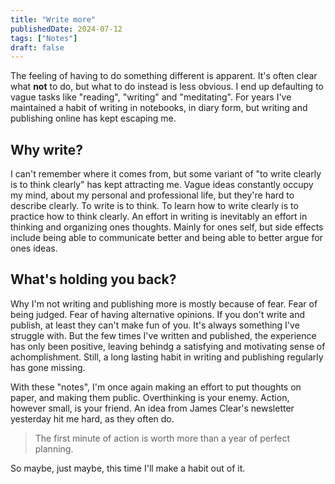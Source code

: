 ```yaml
---
title: "Write more"
publishedDate: 2024-07-12
tags: ["Notes"]
draft: false
---
```


The feeling of having to do something different is apparent. It's often clear what **not** to do, but what to do instead is less obvious. I end up defaulting to vague tasks like "reading", "writing" and "meditating". For years I've maintained a habit of writing in notebooks, in diary form, but writing and publishing online has kept escaping me.

## Why write?

I can't remember where it comes from, but some variant of "to write clearly is to think clearly" has kept attracting me. Vague ideas constantly occupy my mind, about my personal and professional life, but they're hard to describe clearly. To write is to think. To learn how to write clearly is to practice how to think clearly. An effort in writing is inevitably an effort in thinking and organizing ones thoughts. Mainly for ones self, but side effects include being able to communicate better and being able to better argue for ones ideas.

## What's holding you back?

Why I'm not writing and publishing more is mostly because of fear. Fear of being judged. Fear of having alternative opinions. If you don't write and publish, at least they can't make fun of you. It's always something I've struggle with. But the few times I've written and published, the experience has only been positive, leaving behindg a satisfying and motivating sense of achomplishment. Still, a long lasting habit in writing and publishing regularly has gone missing.

With these "notes", I'm once again making an effort to put thoughts on paper, and making them public. Overthinking is your enemy. Action, however small, is your friend. An idea from James Clear's newsletter yesterday hit me hard, as they often do.

> The first minute of action is worth more than a year of perfect planning.

So maybe, just maybe, this time I'll make a habit out of it.
